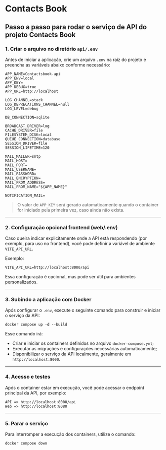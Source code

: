 # Contacts Book

## Passo a passo para rodar o serviço de API do projeto **Contacts Book**

### 1. Criar o arquivo no diretório `api/.env`

Antes de iniciar a aplicação, crie um arquivo `.env` na raiz do projeto e preencha as variáveis abaixo conforme necessário:

```
APP_NAME=Contactsbook-api
APP_ENV=local
APP_KEY=
APP_DEBUG=true
APP_URL=http://localhost

LOG_CHANNEL=stack
LOG_DEPRECATIONS_CHANNEL=null
LOG_LEVEL=debug

DB_CONNECTION=sqlite

BROADCAST_DRIVER=log
CACHE_DRIVER=file
FILESYSTEM_DISK=local
QUEUE_CONNECTION=database
SESSION_DRIVER=file
SESSION_LIFETIME=120

MAIL_MAILER=smtp
MAIL_HOST=
MAIL_PORT=
MAIL_USERNAME=
MAIL_PASSWORD=
MAIL_ENCRYPTION=
MAIL_FROM_ADDRESS=
MAIL_FROM_NAME="${APP_NAME}"

NOTIFICATION_MAIL=
```

> O valor de `APP_KEY` será gerado automaticamente quando o container for iniciado pela primeira vez, caso ainda não exista.

---

### 2. Configuração opcional frontend (web/.env)

Caso queira indicar explicitamente onde a API está respondendo (por exemplo, para uso no frontend), você pode definir a variável de ambiente `VITE_API_URL`.  

Exemplo:

```
VITE_API_URL=http://localhost:8000/api
```

Essa configuração é opcional, mas pode ser útil para ambientes personalizados.

---

### 3. Subindo a aplicação com Docker

Após configurar o `.env`, execute o seguinte comando para construir e iniciar o serviço da API:

```
docker compose up -d --build
```

Esse comando irá:
- Criar e iniciar os containers definidos no arquivo `docker-compose.yml`;
- Executar as migrações e configurações necessárias automaticamente;
- Disponibilizar o serviço da API localmente, geralmente em `http://localhost:8000`.

---

### 4. Acesso e testes

Após o container estar em execução, você pode acessar o endpoint principal da API, por exemplo:

```
API => http://localhost:8000/api
Web => http://localhost:8080
```

---

### 5. Parar o serviço

Para interromper a execução dos containers, utilize o comando:

```
docker compose down
```
